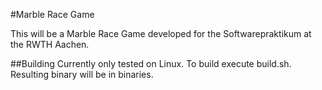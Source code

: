 #Marble Race Game

This will be a Marble Race Game developed for the Softwarepraktikum at the RWTH Aachen.

##Building
Currently only tested on Linux. To build execute build.sh. Resulting binary will be in binaries.
